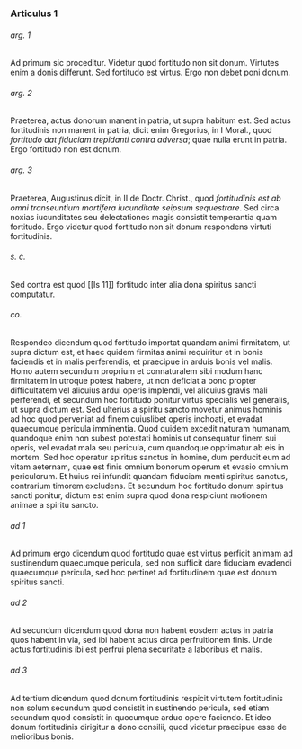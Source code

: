 ### Articulus 1

###### arg. 1
Ad primum sic proceditur. Videtur quod fortitudo non sit donum. Virtutes enim a donis differunt. Sed fortitudo est virtus. Ergo non debet poni donum.

###### arg. 2
Praeterea, actus donorum manent in patria, ut supra habitum est. Sed actus fortitudinis non manent in patria, dicit enim Gregorius, in I Moral., quod *fortitudo dat fiduciam trepidanti contra adversa*; quae nulla erunt in patria. Ergo fortitudo non est donum.

###### arg. 3
Praeterea, Augustinus dicit, in II de Doctr. Christ., quod *fortitudinis est ab omni transeuntium mortifera iucunditate seipsum sequestrare*. Sed circa noxias iucunditates seu delectationes magis consistit temperantia quam fortitudo. Ergo videtur quod fortitudo non sit donum respondens virtuti fortitudinis.

###### s. c.
Sed contra est quod [[Is 11]] fortitudo inter alia dona spiritus sancti computatur.

###### co.
Respondeo dicendum quod fortitudo importat quandam animi firmitatem, ut supra dictum est, et haec quidem firmitas animi requiritur et in bonis faciendis et in malis perferendis, et praecipue in arduis bonis vel malis. Homo autem secundum proprium et connaturalem sibi modum hanc firmitatem in utroque potest habere, ut non deficiat a bono propter difficultatem vel alicuius ardui operis implendi, vel alicuius gravis mali perferendi, et secundum hoc fortitudo ponitur virtus specialis vel generalis, ut supra dictum est. Sed ulterius a spiritu sancto movetur animus hominis ad hoc quod perveniat ad finem cuiuslibet operis inchoati, et evadat quaecumque pericula imminentia. Quod quidem excedit naturam humanam, quandoque enim non subest potestati hominis ut consequatur finem sui operis, vel evadat mala seu pericula, cum quandoque opprimatur ab eis in mortem. Sed hoc operatur spiritus sanctus in homine, dum perducit eum ad vitam aeternam, quae est finis omnium bonorum operum et evasio omnium periculorum. Et huius rei infundit quandam fiduciam menti spiritus sanctus, contrarium timorem excludens. Et secundum hoc fortitudo donum spiritus sancti ponitur, dictum est enim supra quod dona respiciunt motionem animae a spiritu sancto.

###### ad 1
Ad primum ergo dicendum quod fortitudo quae est virtus perficit animam ad sustinendum quaecumque pericula, sed non sufficit dare fiduciam evadendi quaecumque pericula, sed hoc pertinet ad fortitudinem quae est donum spiritus sancti.

###### ad 2
Ad secundum dicendum quod dona non habent eosdem actus in patria quos habent in via, sed ibi habent actus circa perfruitionem finis. Unde actus fortitudinis ibi est perfrui plena securitate a laboribus et malis.

###### ad 3
Ad tertium dicendum quod donum fortitudinis respicit virtutem fortitudinis non solum secundum quod consistit in sustinendo pericula, sed etiam secundum quod consistit in quocumque arduo opere faciendo. Et ideo donum fortitudinis dirigitur a dono consilii, quod videtur praecipue esse de melioribus bonis.

